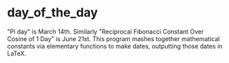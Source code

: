 # day_of_the_day
"Pi day" is March 14th. Similarly "Reciprocal Fibonacci Constant Over Cosine of 1 Day" is June 21st. This program mashes together mathematical constants via elementary functions to make dates, outputting those dates in LaTeX.
